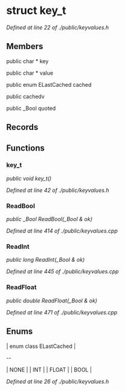 # struct key_t

*Defined at line 22 of ./public/keyvalues.h*

## Members

public char * key

public char * value

public enum ELastCached cached

public  cachedv

public _Bool quoted



## Records





## Functions

### key_t

*public void key_t()*

*Defined at line 42 of ./public/keyvalues.h*

### ReadBool

*public _Bool ReadBool(_Bool & ok)*

*Defined at line 414 of ./public/keyvalues.cpp*

### ReadInt

*public long ReadInt(_Bool & ok)*

*Defined at line 445 of ./public/keyvalues.cpp*

### ReadFloat

*public double ReadFloat(_Bool & ok)*

*Defined at line 471 of ./public/keyvalues.cpp*



## Enums

| enum class ELastCached |

--

| NONE |
| INT |
| FLOAT |
| BOOL |


*Defined at line 26 of ./public/keyvalues.h*



